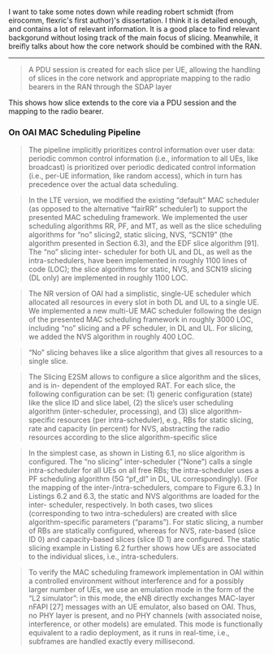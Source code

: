 I want to take some notes down while reading robert schmidt (from eirocomm, flexric's first author)'s dissertation. I think it is detailed enough, and contains a lot of relevant information. It is a good place to find relevant backgorund without losing track of the main focus of slicing. Meanwhile, it breifly talks about how the core network should be combined with the RAN. 

---

>A PDU session is created for each slice per UE, allowing the handling of slices in the core network and appropriate mapping to the radio bearers in the RAN through the SDAP layer  

This shows how slice extends to the core via a PDU session and the mapping to the radio bearer.   


### On OAI MAC Scheduling Pipeline
>The pipeline implicitly prioritizes
control information over user data: periodic common control information (i.e., information
to all UEs, like broadcast) is prioritized over periodic dedicated control information (i.e.,
per-UE information, like random access), which in turn has precedence over the actual
data scheduling.

>In the LTE version, we modified the existing “default” MAC scheduler (as opposed to
the alternative “fairRR” scheduler1) to support the presented MAC scheduling framework.
We implemented the user scheduling algorithms RR, PF, and MT, as well as the slice
scheduling algorithms for “no” slicing2, static slicing, NVS, “SCN19” (the algorithm
presented in Section 6.3), and the EDF slice algorithm [91]. The “no” slicing inter-
scheduler for both UL and DL, as well as the intra-schedulers, have been implemented
in roughly 1100 lines of code (LOC); the slice algorithms for static, NVS, and SCN19
slicing (DL only) are implemented in roughly 1100 LOC.

>The NR version of OAI had a simplistic, single-UE scheduler which allocated all
resources in every slot in both DL and UL to a single UE. We implemented a new multi-UE
MAC scheduler following the design of the presented MAC scheduling framework in
roughly 3000 LOC, including “no” slicing and a PF scheduler, in DL and UL. For slicing,
we added the NVS algorithm in roughly 400 LOC.

>“No” slicing behaves like a slice algorithm that gives all resources to a single slice.

>The Slicing E2SM allows to configure a slice algorithm and the slices, and is in-
dependent of the employed RAT. For each slice, the following configuration can be
set: (1) generic configuration (state) like the slice ID and slice label, (2) the slice’s
user scheduling algorithm (inter-scheduler, processing), and (3) slice algorithm-specific
resources (per intra-scheduler), e.g., RBs for static slicing, rate and capacity (in percent)
for NVS, abstracting the radio resources according to the slice algorithm-specific slice

>In the simplest case, as shown in Listing 6.1, no slice algorithm is configured. The
“no slicing” inter-scheduler (“None”) calls a single intra-scheduler for all UEs on all
free RBs; the intra-scheduler uses a PF scheduling algorithm (5G “pf_dl” in DL, UL
correspondingly). (For the mapping of the inter-/intra-schedulers, compare to Figure 6.3.)
In Listings 6.2 and 6.3, the static and NVS algorithms are loaded for the inter-
scheduler, respectively. In both cases, two slices (corresponding to two intra-schedulers)
are created with slice algorithm-specific parameters (“params”). For static slicing, a
number of RBs are statically configured, whereas for NVS, rate-based (slice ID 0) and
capacity-based slices (slice ID 1) are configured. The static slicing example in Listing 6.2
further shows how UEs are associated to the individual slices, i.e., intra-schedulers.

>To verify the MAC scheduling framework implementation in OAI within a controlled
environment without interference and for a possibly larger number of UEs, we use an
emulation mode in the form of the “L2 simulator”: in this mode, the eNB directly
exchanges MAC-layer nFAPI [27] messages with an UE emulator, also based on OAI.
Thus, no PHY layer is present, and no PHY channels (with associated noise, interference,
or other models) are emulated. This mode is functionally equivalent to a radio deployment,
as it runs in real-time, i.e., subframes are handled exactly every millisecond.